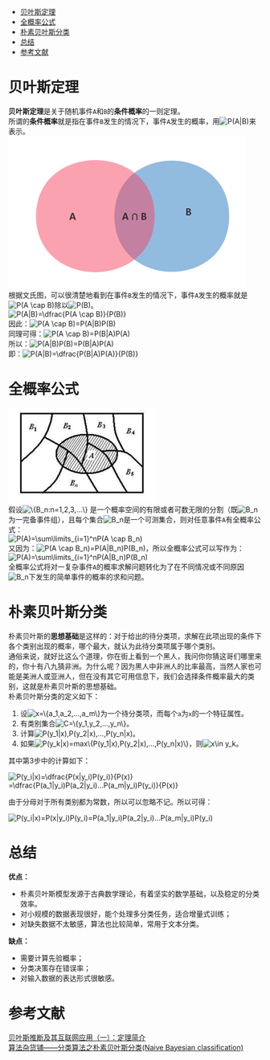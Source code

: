 * [贝叶斯定理](#贝叶斯定理)
* [全概率公式](#全概率公式)
* [朴素贝叶斯分类](#朴素贝叶斯分类)
* [总结](#总结)
* [参考文献](#参考文献)

# 贝叶斯定理
**贝叶斯定理**是关于随机事件`A`和`B`的**条件概率**的一则定理。   
所谓的**条件概率**就是指在事件`B`发生的情况下，事件`A`发生的概率，用<img src="https://latex.codecogs.com/png.latex?\inline&space;P(A|B)" title="P(A|B)" /><!--`$P(A|B)$`-->来表示。
![条件概率](https://raw.githubusercontent.com/Andr-Robot/iMarkdownPhotos/master/Res/tiaojiangailv.jpg)   
根据文氏图，可以很清楚地看到在事件`B`发生的情况下，事件`A`发生的概率就是<img src="https://latex.codecogs.com/png.latex?\inline&space;P(A&space;\cap&space;B)" title="P(A \cap B)" /><!--`$P(A \cap B)$`-->除以<img src="https://latex.codecogs.com/png.latex?\inline&space;P(B)" title="P(B)" /><!--`$P(B)$`-->。      
<img src="https://latex.codecogs.com/png.latex?P(A|B)=\dfrac{P(A&space;\cap&space;B)}{P(B)}" title="P(A|B)=\dfrac{P(A \cap B)}{P(B)}" /><!--`$P(A|B)=\dfrac{P(A \cap B)}{P(B)}$` -->  
因此：<img src="https://latex.codecogs.com/png.latex?\inline&space;P(A&space;\cap&space;B)=P(A|B)P(B)" title="P(A \cap B)=P(A|B)P(B)" /><!--`$P(A \cap B)=P(A|B)P(B)$`-->   
同理可得：<img src="https://latex.codecogs.com/png.latex?\inline&space;P(A&space;\cap&space;B)=P(B|A)P(A)" title="P(A \cap B)=P(B|A)P(A)" /><!--`$P(A \cap B)=P(B|A)P(A)$`-->    
所以：<img src="https://latex.codecogs.com/png.latex?\inline&space;P(A|B)P(B)=P(B|A)P(A)" title="P(A|B)P(B)=P(B|A)P(A)" /><!--`$P(A|B)P(B)=P(B|A)P(A)$`-->   
即：<img src="https://latex.codecogs.com/png.latex?\inline&space;P(A|B)=\dfrac{P(B|A)P(A)}{P(B)}" title="P(A|B)=\dfrac{P(B|A)P(A)}{P(B)}" /><!--`$P(A|B)=\dfrac{P(B|A)P(A)}{P(B)}$`-->   

# 全概率公式
![全概率公式](https://raw.githubusercontent.com/Andr-Robot/iMarkdownPhotos/master/Res/view.jpg)    
假设<img src="https://latex.codecogs.com/png.latex?\inline&space;\{B_n:n=1,2,3,...\}" title="\{B_n:n=1,2,3,...\}" /><!-- `$\{B_n:n=1,2,3,...\}$` --> 是一个概率空间的有限或者可数无限的分割（既<img src="https://latex.codecogs.com/png.latex?\inline&space;B_n" title="B_n" /><!-- `$B_n$`-->为一完备事件组），且每个集合<img src="https://latex.codecogs.com/png.latex?\inline&space;B_n" title="B_n" /><!-- `$B_n$`-->是一个可测集合，则对任意事件`A`有全概率公式：   
<img src="https://latex.codecogs.com/png.latex?P(A)=\sum\limits_{i=1}^nP(A&space;\cap&space;B_n)" title="P(A)=\sum\limits_{i=1}^nP(A \cap B_n)" /><!--`$P(A)=\sum\limits_{i=1}^nP(A \cap B_n)$` -->  
又因为：<img src="https://latex.codecogs.com/png.latex?\inline&space;P(A&space;\cap&space;B_n)=P(A|B_n)P(B_n)" title="P(A \cap B_n)=P(A|B_n)P(B_n)" /><!--`$P(A \cap B_n)=P(A|B_n)P(B_n)$`-->，所以全概率公式可以写作为：   
<img src="https://latex.codecogs.com/png.latex?P(A)=\sum\limits_{i=1}^nP(A|B_n)P(B_n)" title="P(A)=\sum\limits_{i=1}^nP(A|B_n)P(B_n)" /><!--`$P(A)=\sum\limits_{i=1}^nP(A|B_n)P(B_n)$`-->   
全概率公式将对一复杂事件`A`的概率求解问题转化为了在不同情况或不同原因<img src="https://latex.codecogs.com/png.latex?\inline&space;B_n" title="B_n" /><!-- `$B_n$`-->下发生的简单事件的概率的求和问题。    

# 朴素贝叶斯分类
朴素贝叶斯的**思想基础**是这样的：对于给出的待分类项，求解在此项出现的条件下各个类别出现的概率，哪个最大，就认为此待分类项属于哪个类别。    
通俗来说，就好比这么个道理，你在街上看到一个黑人，我问你你猜这哥们哪里来的，你十有八九猜非洲。为什么呢？因为黑人中非洲人的比率最高，当然人家也可能是美洲人或亚洲人，但在没有其它可用信息下，我们会选择条件概率最大的类别，这就是朴素贝叶斯的思想基础。   
朴素贝叶斯分类的定义如下：   
1. 设<img src="https://latex.codecogs.com/png.latex?\inline&space;x=\{a_1,a_2,...,a_m\}" title="x=\{a_1,a_2,...,a_m\}" /><!--`$x=\{a_1,a_2,...,a_m\}$`-->为一个待分类项，而每个`a`为`x`的一个特征属性。
2. 有类别集合<img src="https://latex.codecogs.com/png.latex?\inline&space;C=\{y_1,y_2,...,y_n\}" title="C=\{y_1,y_2,...,y_n\}" /><!--`$C=\{y_1,y_2,...,y_n\}$`-->。
3. 计算<img src="https://latex.codecogs.com/png.latex?\inline&space;P(y_1|x),P(y_2|x),...,P(y_n|x)" title="P(y_1|x),P(y_2|x),...,P(y_n|x)" /><!--`$P(y_1|x),P(y_2|x),...,P(y_n|x)$`-->。
4. 如果<img src="https://latex.codecogs.com/png.latex?\inline&space;P(y_k|x)=max\{P(y_1|x),P(y_2|x),...,P(y_n|x)\}" title="P(y_k|x)=max\{P(y_1|x),P(y_2|x),...,P(y_n|x)\}" /><!--`$P(y_k|x)=max\{P(y_1|x),P(y_2|x),...,P(y_n|x)\}$`-->，则<img src="https://latex.codecogs.com/png.latex?\inline&space;x\in&space;y_k" title="x\in y_k" /><!--`$x\in y_k$`-->。

其中第3步中的计算如下：

<!--

```math
P(y_i|x)=\dfrac{P(x|y_i)P(y_i)}{P(x)}
=\dfrac{P(a_1|y_i)P(a_2|y_i)...P(a_m|y_i)P(y_i)}{P(x)}
```

-->

<img src="https://latex.codecogs.com/png.latex?P(y_i|x)=\dfrac{P(x|y_i)P(y_i)}{P(x)}&space;=\dfrac{P(a_1|y_i)P(a_2|y_i)...P(a_m|y_i)P(y_i)}{P(x)}" title="P(y_i|x)=\dfrac{P(x|y_i)P(y_i)}{P(x)} =\dfrac{P(a_1|y_i)P(a_2|y_i)...P(a_m|y_i)P(y_i)}{P(x)}" />

由于分母对于所有类别都为常数，所以可以忽略不记。所以可得：   

<!--

```math
P(y_i|x)=P(x|y_i)P(y_i)=P(a_1|y_i)P(a_2|y_i)...P(a_m|y_i)P(y_i)
```

-->

<img src="https://latex.codecogs.com/png.latex?P(y_i|x)=P(x|y_i)P(y_i)=P(a_1|y_i)P(a_2|y_i)...P(a_m|y_i)P(y_i)" title="P(y_i|x)=P(x|y_i)P(y_i)=P(a_1|y_i)P(a_2|y_i)...P(a_m|y_i)P(y_i)" />

# 总结

**优点：**
- 朴素贝叶斯模型发源于古典数学理论，有着坚实的数学基础，以及稳定的分类效率。
- 对小规模的数据表现很好，能个处理多分类任务，适合增量式训练；
- 对缺失数据不太敏感，算法也比较简单，常用于文本分类。

**缺点：**
- 需要计算先验概率；
- 分类决策存在错误率；
- 对输入数据的表达形式很敏感。

# 参考文献
[贝叶斯推断及其互联网应用（一）：定理简介](http://www.ruanyifeng.com/blog/2011/08/bayesian_inference_part_one.html)   
[算法杂货铺——分类算法之朴素贝叶斯分类(Naive Bayesian classification)](https://www.cnblogs.com/leoo2sk/archive/2010/09/17/naive-bayesian-classifier.html)